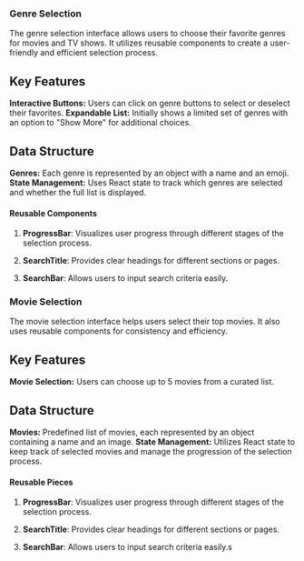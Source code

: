 ### Genre Selection

The genre selection interface allows users to choose their favorite genres for movies and TV shows. It utilizes reusable components to create a user-friendly and efficient selection process.

## Key Features

**Interactive Buttons:** Users can click on genre buttons to select or deselect their favorites.
**Expandable List:** Initially shows a limited set of genres with an option to "Show More" for additional choices.

## Data Structure

**Genres:** Each genre is represented by an object with a name and an emoji.
**State Management:** Uses React state to track which genres are selected and whether the full list is displayed.

#### Reusable Components

1. **ProgressBar**:
   Visualizes user progress through different stages of the selection process.

2. **SearchTitle**:
   Provides clear headings for different sections or pages.

3. **SearchBar**:
   Allows users to input search criteria easily.

### Movie Selection

The movie selection interface helps users select their top movies. It also uses reusable components for consistency and efficiency.

## Key Features
**Movie Selection:** Users can choose up to 5 movies from a curated list.

## Data Structure
**Movies:** Predefined list of movies, each represented by an object containing a name and an image.
**State Management:** Utilizes React state to keep track of selected movies and manage the progression of the selection process.

#### Reusable Pieces

1. **ProgressBar**:
   Visualizes user progress through different stages of the selection process.

2. **SearchTitle**:
   Provides clear headings for different sections or pages.

3. **SearchBar**:
   Allows users to input search criteria easily.s